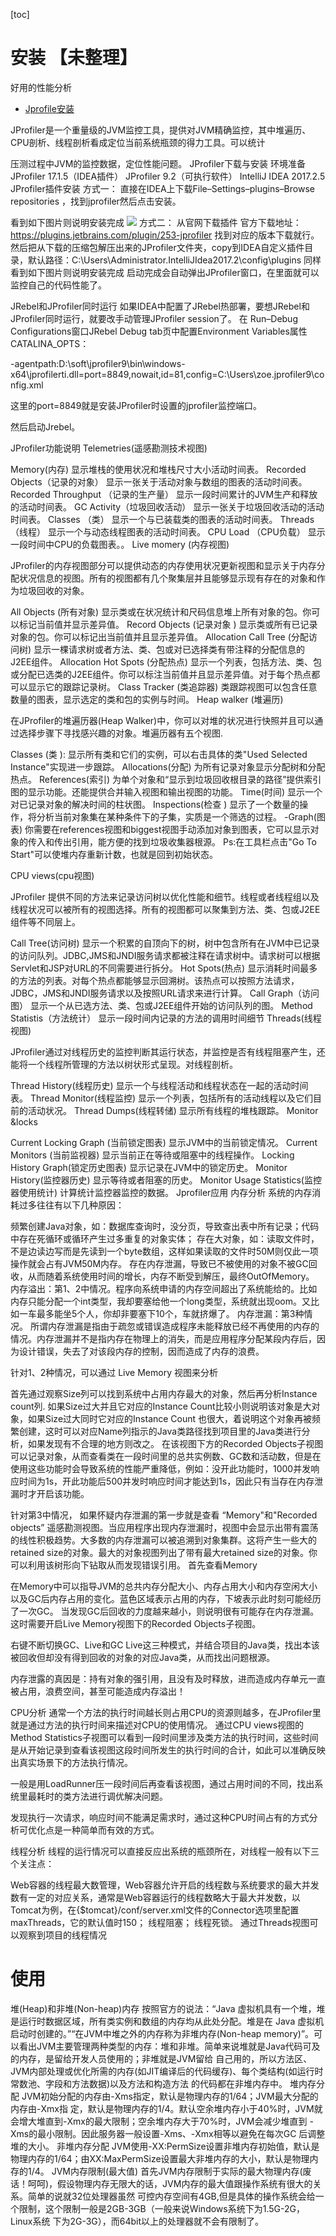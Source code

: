 [toc]

#  安装 【未整理】

  好用的性能分析
 - [Jprofile安装](https://blog.csdn.net/vicky_pyh/article/details/88797514)

JProfiler是一个重量级的JVM监控工具，提供对JVM精确监控，其中堆遍历、CPU剖析、线程剖析看成定位当前系统瓶颈的得力工具。可以统计

压测过程中JVM的监控数据，定位性能问题。
JProfiler下载与安装 环境准备 JProfiler 17.1.5（IDEA插件） JProfiler 9.2（可执行软件） IntelliJ IDEA 2017.2.5 JProfiler插件安装 方式一： 直接在IDEA上下载File–Settings–plugins–Browse repositories ，找到jprofiler然后点击安装。

看到如下图片则说明安装完成
![](JProfile使用_files/1.png)
方式二： 从官网下载插件 官方下载地址：https://plugins.jetbrains.com/plugin/253-jprofiler
找到对应的版本下载就行。 然后把从下载的压缩包解压出来的JProfiler文件夹，copy到IDEA自定义插件目录，默认路径：C:\Users\Administrator.IntelliJIdea2017.2\config\plugins 同样看到如下图片则说明安装完成
启动完成会自动弹出JProfiler窗口，在里面就可以监控自己的代码性能了。

JRebel和JProfiler同时运行 如果IDEA中配置了JRebel热部署，要想JRebel和JProfiler同时运行，就要改手动管理JProfiler session了。 在 Run–Debug Configurations窗口JRebel Debug tab页中配置Environment Variables属性 CATALINA_OPTS：

-agentpath:D:\soft\jprofiler9\bin\windows-x64\jprofilerti.dll=port=8849,nowait,id=81,config=C:\Users\zoe.jprofiler9\config.xml

这里的port=8849就是安装JProfiler时设置的jprofiler监控端口。

然后启动Jrebel。

JProfiler功能说明 Telemetries(遥感勘测技术视图) 



Memory(内存) 显示堆栈的使用状况和堆栈尺寸大小活动时间表。 Recorded Objects（记录的对象） 显示一张关于活动对象与数组的图表的活动时间表。 Recorded Throughput （记录的生产量） 显示一段时间累计的JVM生产和释放的活动时间表。 GC Activity（垃圾回收活动） 显示一张关于垃圾回收活动的活动时间表。 Classes （类） 显示一个与已装载类的图表的活动时间表。 Threads （线程） 显示一个与动态线程图表的活动时间表。 CPU Load （CPU负载） 显示一段时间中CPU的负载图表。。 Live momery (内存视图)

JProfiler的内存视图部分可以提供动态的内存使用状况更新视图和显示关于内存分配状况信息的视图。所有的视图都有几个聚集层并且能够显示现有存在的对象和作为垃圾回收的对象。

All Objects (所有对象) 显示类或在状况统计和尺码信息堆上所有对象的包。你可以标记当前值并显示差异值。 Record Objects (记录对象 ) 显示类或所有已记录对象的包。你可以标记出当前值并且显示差异值。 Allocation Call Tree (分配访问树) 显示一棵请求树或者方法、类、包或对已选择类有带注释的分配信息的J2EE组件。 Allocation Hot Spots (分配热点) 显示一个列表，包括方法、类、包或分配已选类的J2EE组件。你可以标注当前值并且显示差异值。对于每个热点都可以显示它的跟踪记录树。 Class Tracker (类追踪器) 类跟踪视图可以包含任意数量的图表，显示选定的类和包的实例与时间。 Heap walker (堆遍历)

在JProfiler的堆遍历器(Heap Walker)中，你可以对堆的状况进行快照并且可以通过选择步骤下寻找感兴趣的对象。堆遍历器有五个视图.

Classes (类 ): 显示所有类和它们的实例，可以右击具体的类"Used Selected Instance"实现进一步跟踪。 Allocations(分配) 为所有记录对象显示分配树和分配热点。 References(索引) 为单个对象和“显示到垃圾回收根目录的路径”提供索引图的显示功能。还能提供合并输入视图和输出视图的功能。 Time(时间) 显示一个对已记录对象的解决时间的柱状图。 Inspections(检查 ) 显示了一个数量的操作，将分析当前对象集在某种条件下的子集，实质是一个筛选的过程。 -Graph(图表) 你需要在references视图和biggest视图手动添加对象到图表，它可以显示对象的传入和传出引用，能方便的找到垃圾收集器根源。 Ps:在工具栏点击"Go To Start"可以使堆内存重新计数，也就是回到初始状态。

CPU views(cpu视图)

JProfiler 提供不同的方法来记录访问树以优化性能和细节。线程或者线程组以及线程状况可以被所有的视图选择。所有的视图都可以聚集到方法、类、包或J2EE组件等不同层上。

Call Tree(访问树) 显示一个积累的自顶向下的树，树中包含所有在JVM中已记录的访问队列。JDBC,JMS和JNDI服务请求都被注释在请求树中。请求树可以根据Servlet和JSP对URL的不同需要进行拆分。 Hot Spots(热点) 显示消耗时间最多的方法的列表。对每个热点都能够显示回溯树。该热点可以按照方法请求，JDBC，JMS和JNDI服务请求以及按照URL请求来进行计算。 Call Graph（访问图） 显示一个从已选方法、类、包或J2EE组件开始的访问队列的图。 Method Statistis（方法统计） 显示一段时间内记录的方法的调用时间细节 Threads(线程视图)

JProfiler通过对线程历史的监控判断其运行状态，并监控是否有线程阻塞产生，还能将一个线程所管理的方法以树状形式呈现。对线程剖析。

Thread History(线程历史) 显示一个与线程活动和线程状态在一起的活动时间表。 Thread Monitor(线程监控) 显示一个列表，包括所有的活动线程以及它们目前的活动状况。 Thread Dumps(线程转储) 显示所有线程的堆栈跟踪。 Monitor &locks

Current Locking Graph (当前锁定图表) 显示JVM中的当前锁定情况。 Current Monitors (当前监视器) 显示当前正在等待或阻塞中的线程操作。 Locking History Graph(锁定历史图表) 显示记录在JVM中的锁定历史。 Monitor History(监控器历史) 显示等待或者阻塞的历史。 Monitor Usage Statistics(监控器使用统计) 计算统计监控器监控的数据。 Jprofiler应用 内存分析 系统的内存消耗过多往往有以下几种原因：

频繁创建Java对象，如：数据库查询时，没分页，导致查出表中所有记录；代码中存在死循环或循环产生过多重复的对象实体； 存在大对象，如：读取文件时，不是边读边写而是先读到一个byte数组，这样如果读取的文件时50M则仅此一项操作就会占有JVM50M内存。 存在内存泄漏，导致已不被使用的对象不被GC回收，从而随着系统使用时间的增长，内存不断受到解压，最终OutOfMemory。 内存溢出：第1、2中情况。程序向系统申请的内存空间超出了系统能给的。比如内存只能分配一个int类型，我却要塞给他一个long类型，系统就出现oom。又比如一车最多能坐5个人，你却非要塞下10个，车就挤爆了。 内存泄漏：第3种情况。 所谓内存泄漏是指由于疏忽或错误造成程序未能释放已经不再使用的内存的情况。内存泄漏并不是指内存在物理上的消失，而是应用程序分配某段内存后，因为设计错误，失去了对该段内存的控制，因而造成了内存的浪费。

针对1、2种情况，可以通过 Live Memory 视图来分析

首先通过观察Size列可以找到系统中占用内存最大的对象，然后再分析Instance count列. 如果Size过大并且它对应的Instance Count比较小则说明该对象是大对象，如果Size过大同时它对应的Instance Count 也很大，着说明这个对象再被频繁创建，这时可以对应Name列指示的Java类路径找到项目里的Java类进行分析，如果发现有不合理的地方则改之。 在该视图下方的Recorded Objects子视图可以记录对象，从而查看类在一段时间里的总共实例数、GC数和活动数，但是在使用这些功能时会导致系统的性能严重降低，例如：没开此功能时，1000并发响应时间为1s，开此功能后500并发时响应时间才能达到1s，因此只有当存在内存泄漏时才开启该功能。

针对第3中情况， 如果怀疑内存泄漏的第一步就是查看 “Memory"和"Recorded objects” 遥感勘测视图。当应用程序出现内存泄漏时，视图中会显示出带有震荡的线性积极趋势。大多数的内存泄漏可以被追溯到对象集群。这将产生一些大的retained size的对象。最大的对象视图列出了带有最大retained size的对象。你可以利用该树形向下钻取从而发现错误引用。 首先查看Memory

在Memory中可以指导JVM的总共内存分配大小、内存占用大小和内存空闲大小以及GC后内存占用的变化。蓝色区域表示占用的内存，下坡表示此时刻可能经历了一次GC。 当发现GC后回收的力度越来越小，则说明很有可能存在内存泄漏。 这时需要开启Live Memory视图下的Recorded Objects子视图。

右键不断切换GC、Live和GC Live这三种模式，并结合项目的Java类，找出本该被回收但却没有得到回收的对象的对应Java类，从而找出问题根源。

内存泄露的真因是：持有对象的强引用，且没有及时释放，进而造成内存单元一直被占用，浪费空间，甚至可能造成内存溢出！

CPU分析 通常一个方法的执行时间越长则占用CPU的资源则越多，在JProfiler里就是通过方法的执行时间来描述对CPU的使用情况。 通过CPU views视图的Method Statistics子视图可以看到一段时间里涉及类方法的执行时间，这些时间是从开始记录到查看该视图这段时间所发生的执行时间的合计，如此可以准确反映出真实场景下的方法执行情况。

一般是用LoadRunner压一段时间后再查看该视图，通过占用时间的不同，找出系统里最耗时的类方法进行调优解决问题。

发现执行一次请求，响应时间不能满足需求时，通过这种CPU时间占有的方式分析可优化点是一种简单而有效的方式。

线程分析 线程的运行情况可以直接反应出系统的瓶颈所在，对线程一般有以下三个关注点：

Web容器的线程最大数管理，Web容器允许开启的线程数与系统要求的最大并发数有一定的对应关系，通常是Web容器运行的线程数略大于最大并发数，以Tomcat为例，在{$tomcat}/conf/server.xml文件的Connector选项里配置maxThreads，它的默认值时150； 线程阻塞； 线程死锁。 通过Threads视图可以观察到项目的线程情况


# 使用 

堆(Heap)和非堆(Non-heap)内存 按照官方的说法：“Java 虚拟机具有一个堆，堆是运行时数据区域，所有类实例和数组的内存均从此处分配。堆是在 Java 虚拟机启动时创建的。”“在JVM中堆之外的内存称为非堆内存(Non-heap memory)”。可以看出JVM主要管理两种类型的内存：堆和非堆。简单来说堆就是Java代码可及的内存，是留给开发人员使用的；非堆就是JVM留给 自己用的，所以方法区、JVM内部处理或优化所需的内存(如JIT编译后的代码缓存)、每个类结构(如运行时常数池、字段和方法数据)以及方法和构造方法 的代码都在非堆内存中。 堆内存分配 JVM初始分配的内存由-Xms指定，默认是物理内存的1/64；JVM最大分配的内存由-Xmx指 定，默认是物理内存的1/4。默认空余堆内存小于40%时，JVM就会增大堆直到-Xmx的最大限制；空余堆内存大于70%时，JVM会减少堆直到 -Xms的最小限制。因此服务器一般设置-Xms、-Xmx相等以避免在每次GC 后调整堆的大小。 非堆内存分配 JVM使用-XX:PermSize设置非堆内存初始值，默认是物理内存的1/64；由XX:MaxPermSize设置最大非堆内存的大小，默认是物理内存的1/4。 JVM内存限制(最大值) 首先JVM内存限制于实际的最大物理内存(废话！呵呵)，假设物理内存无限大的话，JVM内存的最大值跟操作系统有很大的关系。简单的说就32位处理器虽然 可控内存空间有4GB,但是具体的操作系统会给一个限制，这个限制一般是2GB-3GB（一般来说Windows系统下为1.5G-2G，Linux系统 下为2G-3G），而64bit以上的处理器就不会有限制了。